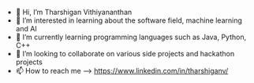 - 👋 Hi, I’m Tharshigan Vithiyananthan
- 👀 I’m interested in learning about the software field, machine learning and AI
- 🌱 I’m currently learning programming languages such as Java, Python, C++
- 💞️ I’m looking to collaborate on various side projects and hackathon projects
- 📫 How to reach me --> https://www.linkedin.com/in/tharshiganv/

<!---
TharshV/TharshV is a ✨ special ✨ repository because its `README.md` (this file) appears on your GitHub profile.
You can click the Preview link to take a look at your changes.
--->
